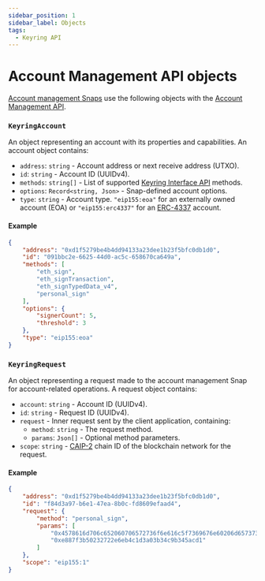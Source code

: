 ```yaml
---
sidebar_position: 1
sidebar_label: Objects
tags:
  - Keyring API
---
```


# Account Management API objects

[Account management Snaps](../../../features/custom-evm-accounts/index.md) use the following objects
with the [Account Management API](index.md).

### `KeyringAccount`

An object representing an account with its properties and capabilities.
An account object contains:

- `address`: `string` - Account address or next receive address (UTXO).
- `id`: `string` - Account ID (UUIDv4).
- `methods`: `string[]` - List of supported [Keyring Interface API](../chain-methods.md) methods.
- `options`: `Record<string, Json>` - Snap-defined account options.
- `type`: `string` - Account type.
  `"eip155:eoa"` for an externally owned account (EOA) or `"eip155:erc4337"` for an
  [ERC-4337](https://eips.ethereum.org/EIPS/eip-4337) account.

#### Example

```json
{
    "address": "0xd1f5279be4b4dd94133a23dee1b23f5bfc0db1d0",
    "id": "091bbc2e-6625-44d0-ac5c-658670ca649a",
    "methods": [
        "eth_sign",
        "eth_signTransaction",
        "eth_signTypedData_v4",
        "personal_sign"
    ],
    "options": {
        "signerCount": 5,
        "threshold": 3
    },
    "type": "eip155:eoa"
}
```

### `KeyringRequest`

An object representing a request made to the account management Snap for account-related operations.
A request object contains:

- `account`: `string` - Account ID (UUIDv4).
- `id`: `string` - Request ID (UUIDv4).
- `request` - Inner request sent by the client application, containing:
  - `method`: `string` - The request method.
  - `params`: `Json[]` - Optional method parameters.
- `scope`: `string` - [CAIP-2](https://github.com/ChainAgnostic/CAIPs/blob/main/CAIPs/caip-2.md)
  chain ID of the blockchain network for the request.

#### Example

```json
{
    "address": "0xd1f5279be4b4dd94133a23dee1b23f5bfc0db1d0",
    "id": "f84d3a97-b6e1-47ea-8b0c-fd8609efaad4",
    "request": {
        "method": "personal_sign",
        "params": [
            "0x4578616d706c652060706572736f6e616c5f7369676e60206d657373616765",
            "0xe887f3b50232722e6eb4c1d3a03b34c9b345acd1"
        ]
    },
    "scope": "eip155:1"
}
```
